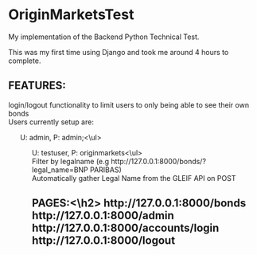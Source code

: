 # OriginMarketsTest

My implementation of the Backend Python Technical Test.<br>

This was my first time using Django and took me around 4 hours to complete.<br>

<h2>FEATURES:</h2>
login/logout functionality to limit users to only being able to see their own bonds<br>
Users currently setup are: <br>
 <ul> U: admin, P: admin;<\ul>
  <ul> U: testuser, P: originmarkets<\ul><br>
Filter by legalname (e.g http://127.0.0.1:8000/bonds/?legal_name=BNP PARIBAS)<br>
Automatically gather Legal Name from the GLEIF API on POST

 
<h2>PAGES:<\h2>
http://127.0.0.1:8000/bonds
http://127.0.0.1:8000/admin
http://127.0.0.1:8000/accounts/login
http://127.0.0.1:8000/logout

